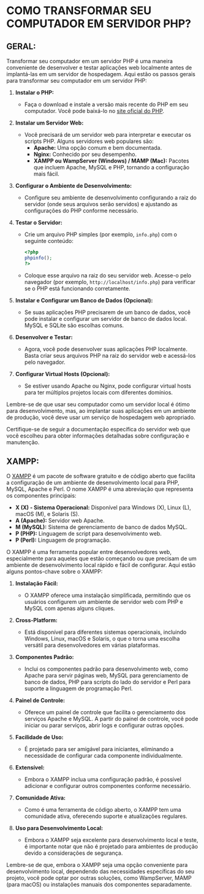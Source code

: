 # COMO TRANSFORMAR SEU COMPUTADOR EM SERVIDOR PHP?
## GERAL:
Transformar seu computador em um servidor PHP é uma maneira conveniente de desenvolver e testar aplicações web localmente antes de implantá-las em um servidor de hospedagem. Aqui estão os passos gerais para transformar seu computador em um servidor PHP:

1. **Instalar o PHP:**
   - Faça o download e instale a versão mais recente do PHP em seu computador. Você pode baixá-lo no [site oficial do PHP](https://www.php.net/downloads.php).

2. **Instalar um Servidor Web:**
   - Você precisará de um servidor web para interpretar e executar os scripts PHP. Alguns servidores web populares são:
     - **Apache:** Uma opção comum e bem documentada.
     - **Nginx:** Conhecido por seu desempenho.
     - **XAMPP ou WampServer (Windows) / MAMP (Mac):** Pacotes que incluem Apache, MySQL e PHP, tornando a configuração mais fácil.

3. **Configurar o Ambiente de Desenvolvimento:**
   - Configure seu ambiente de desenvolvimento configurando a raiz do servidor (onde seus arquivos serão servidos) e ajustando as configurações do PHP conforme necessário.

4. **Testar o Servidor:**
   - Crie um arquivo PHP simples (por exemplo, `info.php`) com o seguinte conteúdo:

     ```php
     <?php
     phpinfo();
     ?>
     ```

   - Coloque esse arquivo na raiz do seu servidor web. Acesse-o pelo navegador (por exemplo, `http://localhost/info.php`) para verificar se o PHP está funcionando corretamente.

5. **Instalar e Configurar um Banco de Dados (Opcional):**
   - Se suas aplicações PHP precisarem de um banco de dados, você pode instalar e configurar um servidor de banco de dados local. MySQL e SQLite são escolhas comuns.

6. **Desenvolver e Testar:**
   - Agora, você pode desenvolver suas aplicações PHP localmente. Basta criar seus arquivos PHP na raiz do servidor web e acessá-los pelo navegador.

7. **Configurar Virtual Hosts (Opcional):**
   - Se estiver usando Apache ou Nginx, pode configurar virtual hosts para ter múltiplos projetos locais com diferentes domínios.

Lembre-se de que usar seu computador como um servidor local é ótimo para desenvolvimento, mas, ao implantar suas aplicações em um ambiente de produção, você deve usar um serviço de hospedagem web apropriado.

Certifique-se de seguir a documentação específica do servidor web que você escolheu para obter informações detalhadas sobre configuração e manutenção.

## XAMPP:
O [XAMPP](https://www.apachefriends.org/pt_br/download.html) é um pacote de software gratuito e de código aberto que facilita a configuração de um ambiente de desenvolvimento local para PHP, MySQL, Apache e Perl. O nome XAMPP é uma abreviação que representa os componentes principais:

- **X (X) - Sistema Operacional:** Disponível para Windows (X), Linux (L), macOS (M), e Solaris (S).
- **A (Apache):** Servidor web Apache.
- **M (MySQL):** Sistema de gerenciamento de banco de dados MySQL.
- **P (PHP):** Linguagem de script para desenvolvimento web.
- **P (Perl):** Linguagem de programação.

O XAMPP é uma ferramenta popular entre desenvolvedores web, especialmente para aqueles que estão começando ou que precisam de um ambiente de desenvolvimento local rápido e fácil de configurar. Aqui estão alguns pontos-chave sobre o XAMPP:

1. **Instalação Fácil:**
   - O XAMPP oferece uma instalação simplificada, permitindo que os usuários configurem um ambiente de servidor web com PHP e MySQL com apenas alguns cliques.

2. **Cross-Platform:**
   - Está disponível para diferentes sistemas operacionais, incluindo Windows, Linux, macOS e Solaris, o que o torna uma escolha versátil para desenvolvedores em várias plataformas.

3. **Componentes Padrão:**
   - Inclui os componentes padrão para desenvolvimento web, como Apache para servir páginas web, MySQL para gerenciamento de banco de dados, PHP para scripts do lado do servidor e Perl para suporte a linguagem de programação Perl.

4. **Painel de Controle:**
   - Oferece um painel de controle que facilita o gerenciamento dos serviços Apache e MySQL. A partir do painel de controle, você pode iniciar ou parar serviços, abrir logs e configurar outras opções.

5. **Facilidade de Uso:**
   - É projetado para ser amigável para iniciantes, eliminando a necessidade de configurar cada componente individualmente.

6. **Extensível:**
   - Embora o XAMPP inclua uma configuração padrão, é possível adicionar e configurar outros componentes conforme necessário.

7. **Comunidade Ativa:**
   - Como é uma ferramenta de código aberto, o XAMPP tem uma comunidade ativa, oferecendo suporte e atualizações regulares.

8. **Uso para Desenvolvimento Local:**
   - Embora o XAMPP seja excelente para desenvolvimento local e teste, é importante notar que não é projetado para ambientes de produção devido a considerações de segurança.

Lembre-se de que, embora o XAMPP seja uma opção conveniente para desenvolvimento local, dependendo das necessidades específicas do seu projeto, você pode optar por outras soluções, como WampServer, MAMP (para macOS) ou instalações manuais dos componentes separadamente.